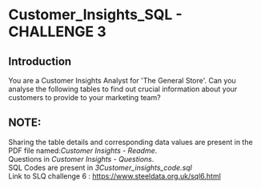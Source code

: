 # Customer_Insights_SQL - CHALLENGE 3

## Introduction
You are a Customer Insights Analyst for 'The General Store'.
Can you analyse the following tables to find out crucial information about your customers to provide to your marketing team?

## NOTE:
Sharing the table details and corresponding data values are present in the PDF file named:*Customer Insights - Readme*.  
Questions in *Customer Insights - Questions*.  
SQL Codes are present in *3Customer_insights_code.sql*  
Link to SLQ challenge 6 : https://www.steeldata.org.uk/sql6.html
